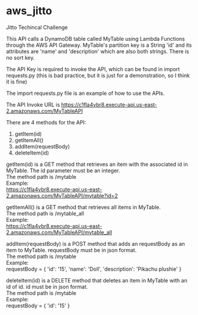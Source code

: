 # aws_jitto
Jitto Techincal Challenge

This API calls a DynamoDB table called MyTable using Lambda Functions through the AWS API Gateway. MyTable's partition key is a String 'id' and its attributes are 'name' and 'description' which are also both strings. There is no sort key.

The API Key is required to invoke the API, which can be found in import requests.py (this is bad practice, but it is just for a demonstration, so I think it is fine)

The import requests.py file is an example of how to use the APIs.

The API Invoke URL is
https://c1fla4vbr8.execute-api.us-east-2.amazonaws.com/MyTableAPI

There are 4 methods for the API:
1. getItem(id)
2. getItemAll()
3. addItem(requestBody)
4. deleteItem(id)

getItem(id) is a GET method that retrieves an item with the associated id in MyTable. The id parameter must be an integer.
  <br>The method path is /mytable
  <br>Example:
  <br>https://c1fla4vbr8.execute-api.us-east-2.amazonaws.com/MyTableAPI/mytable?id=2

getItemAll() is a GET method that retrieves all items in MyTable.
  <br>The method path is /mytable_all
  <br>Example:
  <br>https://c1fla4vbr8.execute-api.us-east-2.amazonaws.com/MyTableAPI/mytable_all

addItem(requestBody) is a POST method that adds an requestBody as an item to MyTable. requestBody must be in json format.
  <br>The method path is /mytable
  <br>Example:
  <br>requestBody = {
    'id': '15',
    'name': 'Doll',
    'description': 'Pikachu plushie'
  }

deleteItem(id)  is a DELETE method that deletes an item in MyTable with an id of id. id must be in json format.
  <br>The method path is /mytable
  <br>Example:
  <br>requestBody = {
    'id': '15'
  }
